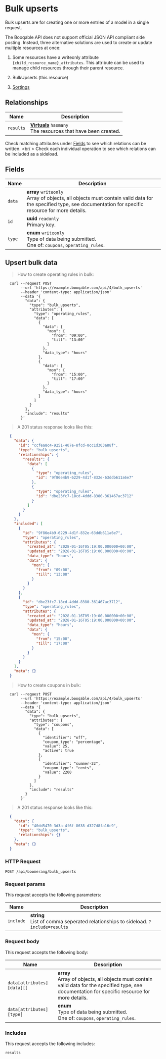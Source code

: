 # Bulk upserts

Bulk upserts are for creating one or more entries of a model in a single request.

The Booqable API does not support official JSON API compliant side posting.
Instead, three alternative solutions are used to create or update multiple resources at once:

  1. Some resources have a writeonly attribute `{child_resource_name}_attributes`.
    This attribute can be used to manage child resources through their parent resource.

  2. BulkUpserts (this resource)

  3. [Sortings](#sortings)

## Relationships
Name | Description
-- | --
`results` | **[Virtuals](#virtuals)** `hasmany`<br>The resources that have been created. 


Check matching attributes under [Fields](#bulk-upserts-fields) to see which relations can be written.
<br/ >
Check each individual operation to see which relations can be included as a sideload.
## Fields

 Name | Description
-- | --
`data` | **array** `writeonly`<br>Array of objects, all objects must contain valid data for the specified type, see documentation for specific resource for more details. 
`id` | **uuid** `readonly`<br>Primary key.
`type` | **enum** `writeonly`<br>Type of data being submitted.<br> One of: `coupons`, `operating_rules`.


## Upsert bulk data


> How to create operating rules in bulk:

```shell
  curl --request POST
       --url 'https://example.booqable.com/api/4/bulk_upserts'
       --header 'content-type: application/json'
       --data '{
         "data": {
           "type": "bulk_upserts",
           "attributes": {
             "type": "operating_rules",
             "data": [
               {
                 "data": {
                   "mon": {
                     "from": "09:00",
                     "till": "13:00"
                   }
                 },
                 "data_type": "hours"
               },
               {
                 "data": {
                   "mon": {
                     "from": "15:00",
                     "till": "17:00"
                   }
                 },
                 "data_type": "hours"
               }
             ]
           }
         },
         "include": "results"
       }'
```

> A 201 status response looks like this:

```json
  {
    "data": {
      "id": "ccfea8c4-9251-407e-8fcd-0cc1d303a88f",
      "type": "bulk_upserts",
      "relationships": {
        "results": {
          "data": [
            {
              "type": "operating_rules",
              "id": "9f86e4b9-6229-4d1f-832e-63ddb611a6e7"
            },
            {
              "type": "operating_rules",
              "id": "dbe23fc7-18cd-4ddd-8380-361467ac3712"
            }
          ]
        }
      }
    },
    "included": [
      {
        "id": "9f86e4b9-6229-4d1f-832e-63ddb611a6e7",
        "type": "operating_rules",
        "attributes": {
          "created_at": "2028-01-16T05:19:00.000000+00:00",
          "updated_at": "2028-01-16T05:19:00.000000+00:00",
          "data_type": "hours",
          "data": {
            "mon": {
              "from": "09:00",
              "till": "13:00"
            }
          }
        }
      },
      {
        "id": "dbe23fc7-18cd-4ddd-8380-361467ac3712",
        "type": "operating_rules",
        "attributes": {
          "created_at": "2028-01-16T05:19:00.000000+00:00",
          "updated_at": "2028-01-16T05:19:00.000000+00:00",
          "data_type": "hours",
          "data": {
            "mon": {
              "from": "15:00",
              "till": "17:00"
            }
          }
        }
      }
    ],
    "meta": {}
  }
```

> How to create coupons in bulk:

```shell
  curl --request POST
       --url 'https://example.booqable.com/api/4/bulk_upserts'
       --header 'content-type: application/json'
       --data '{
         "data": {
           "type": "bulk_upserts",
           "attributes": {
             "type": "coupons",
             "data": [
               {
                 "identifier": "off",
                 "coupon_type": "percentage",
                 "value": 25,
                 "active": true
               },
               {
                 "identifier": "summer-22",
                 "coupon_type": "cents",
                 "value": 2200
               }
             ]
           },
           "include": "results"
         }
       }'
```

> A 201 status response looks like this:

```json
  {
    "data": {
      "id": "40dd5470-3d3a-4f6f-8638-d327d8fa16c9",
      "type": "bulk_upserts",
      "relationships": {}
    },
    "meta": {}
  }
```

### HTTP Request

`POST /api/boomerang/bulk_upserts`

### Request params

This request accepts the following parameters:

Name | Description
-- | --
`include` | **string** <br>List of comma seperated relationships to sideload. `?include=results`


### Request body

This request accepts the following body:

Name | Description
-- | --
`data[attributes][data][]` | **array** <br>Array of objects, all objects must contain valid data for the specified type, see documentation for specific resource for more details. 
`data[attributes][type]` | **enum** <br>Type of data being submitted.<br> One of: `coupons`, `operating_rules`.


### Includes

This request accepts the following includes:

`results`





